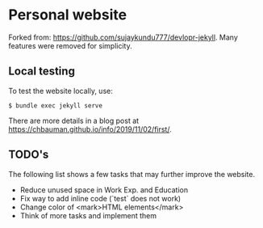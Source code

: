 # Personal website

Forked from: https://github.com/sujaykundu777/devlopr-jekyll.
Many features were removed for simplicity.

## Local testing

To test the website locally, use:

```
$ bundle exec jekyll serve
```

There are more details in a blog post at https://chbauman.github.io/info/2019/11/02/first/.

## TODO's

The following list shows a few tasks that may further improve the website.

- Reduce unused space in Work Exp. and Education
- Fix way to add inline code (\`test` does not work)
- Change color of \<mark>HTML elements\</mark>
- Think of more tasks and implement them
